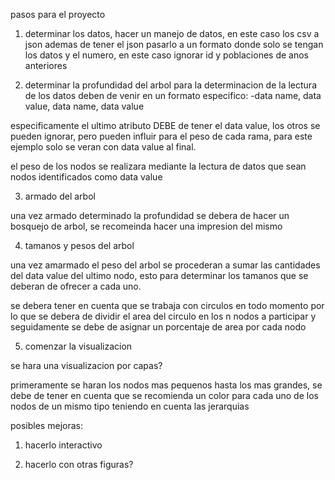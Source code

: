 pasos para el proyecto 


1. determinar los datos, hacer un manejo de datos, en este caso los csv a json
ademas de tener el json pasarlo a un formato donde solo se tengan los datos y el numero, en este caso ignorar id y poblaciones de anos anteriores 

2. determinar la profundidad del arbol 
para la determinacion de la lectura de los datos deben de venir en un formato especifico:
-data name, data value, data name, data value

especificamente el ultimo atributo DEBE de tener el data value, los otros se pueden ignorar, pero pueden influir para el peso de cada rama, para este ejemplo solo se veran con data value al final. 

el peso de los nodos se realizara mediante la lectura de datos que sean nodos identificados como data value

3. armado del arbol

una vez armado determinado la profundidad se debera de hacer un bosquejo de arbol, se recomeinda hacer una impresion del mismo 

4. tamanos y pesos del arbol 

una vez amarmado el peso del arbol se procederan a sumar las cantidades del data value del ultimo nodo, esto para determinar los tamanos que se deberan de ofrecer a cada uno. 

se debera tener en cuenta que se trabaja con circulos en todo momento por lo que se debera de dividir el area del circulo en los n nodos a participar y seguidamente se debe de asignar un porcentaje de area por cada nodo

5. comenzar la visualizacion 

se hara una visualizacion por capas? 

primeramente se haran los nodos mas pequenos hasta los mas grandes, se debe de tener en cuenta que se recomienda un color para cada uno de los nodos de un mismo tipo teniendo en cuenta las jerarquias





posibles mejoras:

1. hacerlo interactivo 

2. hacerlo con otras figuras?

